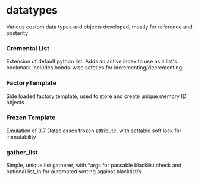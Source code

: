 # datatypes
Various custom data types and objects developed, mostly for reference and posterity


### Cremental List
Extension of default python list. Adds an active index to use as a list's bookmark
Includes bonds-wise safeties for incrementing/decrementing


### FactoryTemplate
Side loaded factory template, used to store and create unique memory ID objects


### Frozen Template
Emulation of 3.7 Dataclasses frozen attribute, with settable soft lock for immutability


### gather_list
Simple, unique list gatherer, with *args for passable blacklist check and optional list_in for 
automated sorting against blacklist/s
